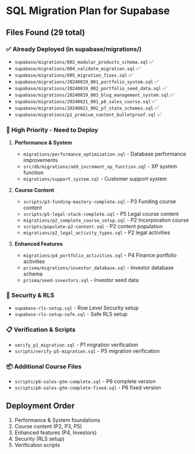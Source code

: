 # SQL Migration Plan for Supabase

## Files Found (29 total)

### ✅ Already Deployed (in supabase/migrations/)
- `supabase/migrations/002_modular_products_schema.sql` ✅
- `supabase/migrations/004_validate_migration.sql` ✅  
- `supabase/migrations/005_migration_fixes.sql` ✅
- `supabase/migrations/20240819_001_portfolio_system.sql` ✅
- `supabase/migrations/20240819_002_portfolio_seed_data.sql` ✅
- `supabase/migrations/20240819_003_blog_management_system.sql` ✅
- `supabase/migrations/20240821_001_p6_sales_course.sql` ✅
- `supabase/migrations/20240821_002_p7_state_schemes.sql` ✅
- `supabase/migrations/p1_premium_content_bulletproof.sql` ✅

### 🚨 High Priority - Need to Deploy
1. **Performance & System**
   - `migrations/performance_optimization.sql` - Database performance improvements
   - `src/db/migrations/add_increment_xp_function.sql` - XP system function
   - `migrations/support_system.sql` - Customer support system

2. **Course Content**
   - `scripts/p3-funding-mastery-complete.sql` - P3 Funding course content
   - `scripts/p5-legal-stack-complete.sql` - P5 Legal course content
   - `migrations/p2_complete_course_setup.sql` - P2 Incorporation course
   - `scripts/populate-p2-content.sql` - P2 content population
   - `migrations/p2_legal_activity_types.sql` - P2 legal activities

3. **Enhanced Features**
   - `migrations/p4_portfolio_activities.sql` - P4 Finance portfolio activities
   - `prisma/migrations/investor_database.sql` - Investor database schema
   - `prisma/seed-investors.sql` - Investor seed data

### 🔧 Security & RLS
   - `supabase-rls-setup.sql` - Row Level Security setup
   - `supabase-rls-setup-safe.sql` - Safe RLS setup

### 📋 Verification & Scripts
   - `verify_p1_migration.sql` - P1 migration verification
   - `scripts/verify-p5-migration.sql` - P5 migration verification

### 📦 Additional Course Files
   - `scripts/p6-sales-gtm-complete.sql` - P6 complete version
   - `scripts/p6-sales-gtm-complete-fixed.sql` - P6 fixed version

## Deployment Order
1. Performance & System foundations
2. Course content (P2, P3, P5)
3. Enhanced features (P4, Investors)
4. Security (RLS setup)
5. Verification scripts